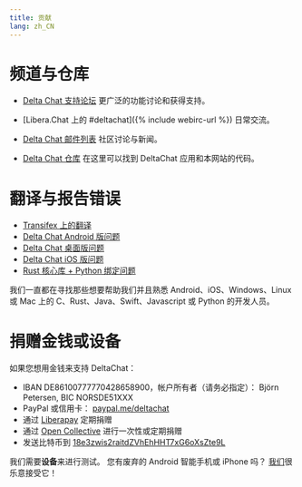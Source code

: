 ```yaml
---
title: 贡献
lang: zh_CN
---
```


# 频道与仓库

- [Delta Chat 支持论坛](https://support.delta.chat) 更广泛的功能讨论和获得支持。

- [Libera.Chat 上的 #deltachat]({% include webirc-url %}) 日常交流。

- [Delta Chat 邮件列表](https://lists.codespeak.net/postorius/lists/delta.codespeak.net/) 社区讨论与新闻。

- [Delta Chat 仓库](https://github.com/deltachat/) 在这里可以找到 DeltaChat 应用和本网站的代码。

# 翻译与报告错误

- [Transifex 上的翻译](https://www.transifex.com/delta-chat/public/)
- [Delta Chat Android 版问题](https://github.com/deltachat/deltachat-android/issues)
- [Delta Chat 桌面版问题](https://github.com/deltachat/deltachat-desktop/issues)
- [Delta Chat iOS 版问题](https://github.com/deltachat/deltachat-ios/issues)
- [Rust 核心库 + Python 绑定问题](https://github.com/deltachat/deltachat-core-rust/issues)

我们一直都在寻找那些想要帮助我们并且熟悉
Android、iOS、Windows、Linux 或 Mac 上的 C、Rust、Java、Swift、Javascript 或 Python 的开发人员。


# 捐赠金钱或设备

如果您想用金钱来支持 DeltaChat：

- IBAN DE86100777770428658900，帐户所有者（请务必指定）： Björn Petersen, BIC NORSDE51XXX
- PayPal 或信用卡： [paypal.me/deltachat](https://paypal.me/deltachat/20)
- 通过 [Liberapay](https://liberapay.com/delta.chat/) 定期捐赠
- 通过 [Open Collective](https://opencollective.com/delta-chat/donate) 进行一次性或定期捐赠
- 发送比特币到 [18e3zwis2raitdZVhEhHHT7xG6oXsZte9L](bitcoin:18e3zwis2raitdZVhEhHHT7xG6oXsZte9L)

我们需要**设备**来进行测试。 您有废弃的 Android 智能手机或 iPhone 吗？
[我们](imprint)很乐意接受它！

